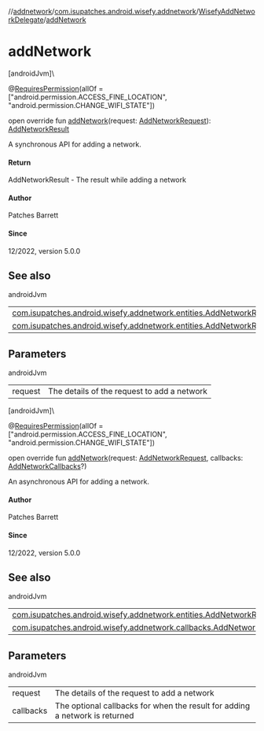 //[addnetwork](../../../index.md)/[com.isupatches.android.wisefy.addnetwork](../index.md)/[WisefyAddNetworkDelegate](index.md)/[addNetwork](add-network.md)

# addNetwork

[androidJvm]\

@[RequiresPermission](https://developer.android.com/reference/kotlin/androidx/annotation/RequiresPermission.html)(allOf = [&quot;android.permission.ACCESS_FINE_LOCATION&quot;, &quot;android.permission.CHANGE_WIFI_STATE&quot;])

open override fun [addNetwork](add-network.md)(request: [AddNetworkRequest](../../com.isupatches.android.wisefy.addnetwork.entities/-add-network-request/index.md)): [AddNetworkResult](../../com.isupatches.android.wisefy.addnetwork.entities/-add-network-result/index.md)

A synchronous API for adding a network.

#### Return

AddNetworkResult - The result while adding a network

#### Author

Patches Barrett

#### Since

12/2022, version 5.0.0

## See also

androidJvm

| | |
|---|---|
| [com.isupatches.android.wisefy.addnetwork.entities.AddNetworkRequest](../../com.isupatches.android.wisefy.addnetwork.entities/-add-network-request/index.md) |  |
| [com.isupatches.android.wisefy.addnetwork.entities.AddNetworkResult](../../com.isupatches.android.wisefy.addnetwork.entities/-add-network-result/index.md) |  |

## Parameters

androidJvm

| | |
|---|---|
| request | The details of the request to add a network |

[androidJvm]\

@[RequiresPermission](https://developer.android.com/reference/kotlin/androidx/annotation/RequiresPermission.html)(allOf = [&quot;android.permission.ACCESS_FINE_LOCATION&quot;, &quot;android.permission.CHANGE_WIFI_STATE&quot;])

open override fun [addNetwork](add-network.md)(request: [AddNetworkRequest](../../com.isupatches.android.wisefy.addnetwork.entities/-add-network-request/index.md), callbacks: [AddNetworkCallbacks](../../com.isupatches.android.wisefy.addnetwork.callbacks/-add-network-callbacks/index.md)?)

An asynchronous API for adding a network.

#### Author

Patches Barrett

#### Since

12/2022, version 5.0.0

## See also

androidJvm

| | |
|---|---|
| [com.isupatches.android.wisefy.addnetwork.entities.AddNetworkRequest](../../com.isupatches.android.wisefy.addnetwork.entities/-add-network-request/index.md) |  |
| [com.isupatches.android.wisefy.addnetwork.callbacks.AddNetworkCallbacks](../../com.isupatches.android.wisefy.addnetwork.callbacks/-add-network-callbacks/index.md) |  |

## Parameters

androidJvm

| | |
|---|---|
| request | The details of the request to add a network |
| callbacks | The optional callbacks for when the result for adding a network is returned |
